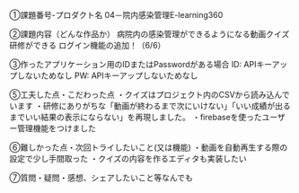 ①課題番号-プロダクト名
04－院内感染管理E-learning360

②課題内容（どんな作品か）
病院内の感染管理ができるようになる動画クイズ研修ができる
ログイン機能の追加！（6/6）

③作ったアプリケーション用のIDまたはPasswordがある場合
ID: APIキーアップしないためなし
PW: APIキーアップしないためなし

⑤工夫した点・こだわった点
・クイズはプロジェクト内のCSVから読み込んでいます
・研修にありがちな「動画が終わるまで次にいけない」「いい成績が出るまでいい結果の表示にならない」を再現しました。
・firebaseを使ったユーザー管理機能をつけました

⑥難しかった点・次回トライしたいこと(又は機能)
・動画を自動再生する際の設定で少し手間取った
・クイズの内容を作るエディタも実装したい

⑦質問・疑問・感想、シェアしたいこと等なんでも
